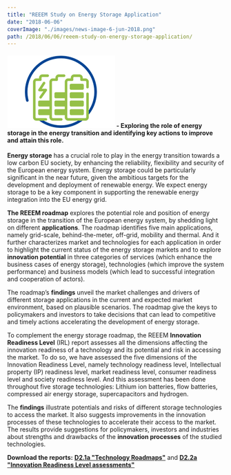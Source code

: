 ```yaml
---
title: "REEEM Study on Energy Storage Application"
date: "2018-06-06"
coverImage: "./images/news-image-6-jun-2018.png"
path: /2018/06/06/reeem-study-on-energy-storage-application/
---
```


#### ![Batteries](./images/news-image-6-jun-2018.png) - Exploring the role of energy storage in the energy transition and identifying key actions to improve and attain this role.

**Energy storage** has a crucial role to play in the energy transition towards a low carbon EU society, by enhancing the reliability, flexibility and security of the European energy system. Energy storage could be particularly significant in the near future, given the ambitious targets for the development and deployment of renewable energy. We expect energy storage to be a key component in supporting the renewable energy integration into the EU energy grid.

**The REEEM roadmap** explores the potential role and position of energy storage in the transition of the European energy system, by shedding light on different **applications**. The roadmap identifies five main applications, namely grid-scale, behind-the-meter, off-grid, mobility and thermal. And it further characterizes market and technologies for each application in order to highlight the current status of the energy storage markets and to explore **innovation potential** in three categories of services (which enhance the business cases of energy storage), technologies (which improve the system performance) and business models (which lead to successful integration and cooperation of actors).  

The roadmap’s **findings** unveil the market challenges and drivers of different storage applications in the current and expected market environment, based on plausible scenarios. The roadmap give the keys to policymakers and investors to take decisions that can lead to competitive and timely actions accelerating the development of energy storage.

To complement the energy storage roadmap, the REEEM **Innovation Readiness Level** (IRL) report assesses all the dimensions affecting the innovation readiness of a technology and its potential and risk in accessing the market. To do so, we have assessed the five dimensions of the Innovation Readiness Level, namely technology readiness level, Intellectual property (IP) readiness level, market readiness level, consumer readiness level and society readiness level. And this assessment has been done throughout five storage technologies: Lithium ion batteries, flow batteries, compressed air energy storage, supercapacitors and hydrogen.

The **findings** illustrate potentials and risks of different storage technologies to access the market. It also suggests improvements in the innovation processes of these technologies to accelerate their access to the market. The results provide suggestions for policymakers, investors and industries about strengths and drawbacks of the **innovation processes** of the studied technologies.

**Download the reports:** [**D2.1a "Technology Roadmaps"**](https://www.reeem.org/wp-content/uploads/2018/09/D2.1a.pdf) and [**D2.2a "Innovation Readiness Level assessments"**](https://www.reeem.org/wp-content/uploads/2017/09/REEEM-D2.2a.pdf)
